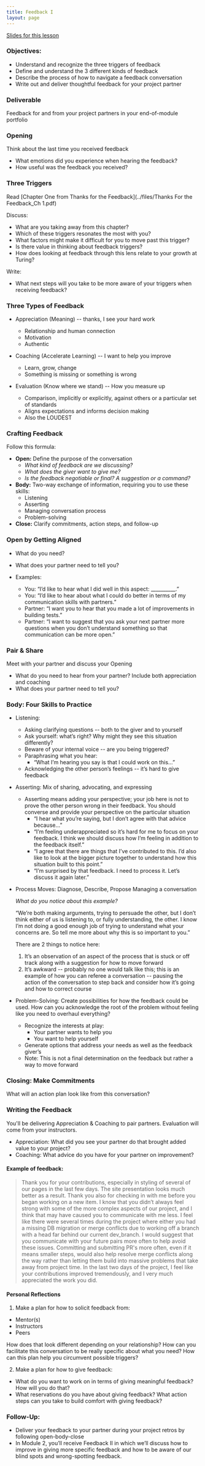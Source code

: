 ```yaml
---
title: Feedback I
layout: page
---
```



[Slides for this lesson](https://docs.google.com/presentation/d/1f0cDlu4u5ZnM0WjpCpPfBcCJ9n3qRknqYjaqh8DdJVs/edit?usp=sharing)

### Objectives:

* Understand and recognize the three triggers of feedback
* Define and understand the 3 different kinds of feedback
* Describe the process of how to navigate a feedback conversation
* Write out and deliver thoughtful feedback for your project partner

### Deliverable
Feedback for and from your project partners in your end-of-module portfolio

### Opening
Think about the last time you received feedback  

* What emotions did you experience when hearing the feedback?
* How useful was the feedback you received?

### Three Triggers
Read [Chapter One from Thanks for the Feedback](../files/Thanks For the Feedback_Ch 1.pdf)

Discuss:

* What are you taking away from this chapter?
* Which of these triggers resonates the most with you?
* What factors might make it difficult for you to move past this trigger?
* Is there value in thinking about feedback triggers?
* How does looking at feedback through this lens relate to your growth at Turing?

Write:

* What next steps will you take to be more aware of your triggers when receiving feedback?


### Three Types of Feedback
* Appreciation (Meaning) -- thanks, I see your hard work
	* Relationship and human connection
	* Motivation
	* Authentic

* Coaching (Accelerate Learning) -- I want to help you improve
	* Learn, grow, change
	* Something is missing or something is wrong

* Evaluation (Know where we stand) -- How you measure up
	* Comparison, implicitly or explicitly, against others or a particular set of standards
	* Aligns expectations and informs decision making
	* Also the LOUDEST

### Crafting Feedback
Follow this formula:

* **Open:** Define the purpose of the conversation
	* *What kind of feedback are we discussing?*
	* *What does the giver want to give me?*
	* *Is the feedback negotiable or final? A suggestion or a command?*
* **Body:** Two-way exchange of information, requiring you to use these skills:
	* Listening
	* Asserting
	* Managing conversation process
	* Problem-solving
* **Close:** Clarify commitments, action steps, and follow-up

### Open by Getting Aligned
* What do you need?
* What does your partner need to tell you?

* Examples:
	* You: “I’d like to hear what I did well in this aspect: __________.”
	* You: “I’d like to hear about what I could do better in terms of my communication skills with partners.”
	* Partner: “I want you to hear that you made a lot of improvements in building tests.”
	* Partner: “I want to suggest that you ask your next partner more questions when you don’t understand something so that communication can be more open.”

### Pair & Share
Meet with your partner and discuss your Opening
* What do you need to hear from your partner? Include both appreciation and coaching
* What does your partner need to tell you?

### Body: Four Skills to Practice
* Listening:
	* Asking clarifying questions -- both to the giver and to yourself
	* Ask yourself: what’s right? Why might they see this situation differently?
	* Beware of your internal voice -- are you being triggered?
	* Paraphrasing what you hear:
		* “What I’m hearing you say is that I could work on this…”
	* Acknowledging the other person’s feelings -- it’s hard to give feedback

* Asserting: Mix of sharing, advocating, and expressing
	* Asserting means adding your perspective; your job here is not to prove the other person wrong in their feedback. You should converse and provide your perspective on the particular situation
		* “I hear what you’re saying, but I don’t agree with that advice because…”
		* “I’m feeling underappreciated so it’s hard for me to focus on your feedback. I think we should discuss how I’m feeling in addition to the feedback itself.”
		* “I agree that there are things that I’ve contributed to this. I’d also like to look at the bigger picture together to understand how this situation built to this point.”
		* “I’m surprised by that feedback. I need to process it. Let’s discuss it again later.”

* Process Moves: Diagnose, Describe, Propose
Managing a conversation

	*What do you notice about this example?*

	“We’re both making arguments, trying to persuade the other, but I don’t think either of us is listening to, or fully understanding, the other. I know I’m not doing a good enough job of trying to understand what your concerns are. So tell me more about why this is so important to you.”

	There are 2 things to notice here:
	1. It’s an observation of an aspect of the process that is stuck or off track along with a suggestion for how to move forward
	2. It’s awkward -- probably no one would talk like this; this is an example of how you can referee a conversation -- pausing the action of the conversation to step back and consider how it’s going and how to correct course

* Problem-Solving:
Create possibilities for how the feedback could be used. How can you acknowledge the root of the problem without feeling like you need to overhaul everything?
	* Recognize the interests at play:
		* Your partner wants to help you
		* You want to help yourself
	* Generate options that address your needs as well as the feedback giver’s
	* Note: This is not a final determination on the feedback but rather a way to move forward

### Closing: Make Commitments
What will an action plan look like from this conversation?

### Writing the Feedback
You'll be delivering Appreciation & Coaching to pair partners. Evaluation will come from your instructors.

* Appreciation: What did you see your partner do that brought added value to your project?
* Coaching: What advice do you have for your partner on improvement?

#### Example of feedback:

> Thank you for your contributions, especially in styling of several of our pages in the last few days. The site presentation looks much better as a result. Thank you also for checking in with me before you began working on a new item. I know that you didn’t always feel strong with some of the more complex aspects of our project, and I think that may have caused you to communicate with me less. I feel like there were several times during the project where either you had a missing DB migration or merge conflicts due to working off a branch with a head far behind our current dev_branch. I would suggest that you communicate with your future pairs more often to help avoid these issues. Committing and submitting PR's more often, even if it means smaller steps, would also help resolve merge conflicts along the way rather than letting them build into massive problems that take away from project time. In the last two days of the project, I feel like your contributions improved tremendously, and I very much appreciated the work you did.

#### Personal Reflections 
1. Make a plan for how to solicit feedback from: 

* Mentor(s)
* Instructors
* Peers

How does that look different depending on your relationship? How can you facilitate this conversation to be really specific about what you need? How can this plan help you circumvent possible triggers? 

2. Make a plan for how to give feedback:

* What do you want to work on in terms of giving meaningful feedback? How will you do that?
* What reservations do you have about giving feedback? What action steps can you take to build comfort with giving feedback? 

### Follow-Up:
* Deliver your feedback to your partner during your project retros by following open-body-close
* In Module 2, you’ll receive Feedback II in which we’ll discuss how to improve in giving more specific feedback and how to be aware of our blind spots and wrong-spotting feedback.
